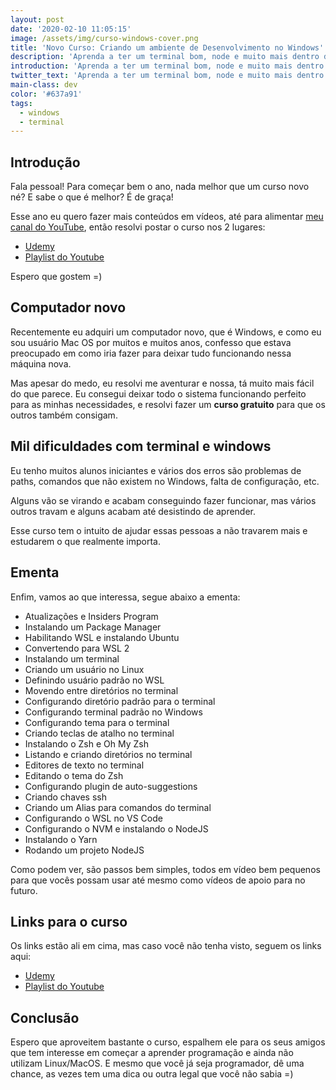 ```yaml
---
layout: post
date: '2020-02-10 11:05:15'
image: /assets/img/curso-windows-cover.png
title: 'Novo Curso: Criando um ambiente de Desenvolvimento no Windows'
description: 'Aprenda a ter um terminal bom, node e muito mais dentro do Windows'
introduction: 'Aprenda a ter um terminal bom, node e muito mais dentro do Windows'
twitter_text: 'Aprenda a ter um terminal bom, node e muito mais dentro do Windows'
main-class: dev
color: '#637a91'
tags:
  - windows
  - terminal
---
```

## Introdução

Fala pessoal! Para começar bem o ano, nada melhor que um curso novo né? E sabe o que é melhor? É de graça!

Esse ano eu quero fazer mais conteúdos em vídeos, até para alimentar [meu canal do YouTube](https://www.youtube.com/WillianJustenCursos), então resolvi postar o curso nos 2 lugares:

- [Udemy](https://www.udemy.com/course/criando-um-ambiente-de-desenvolvimento-no-windows)
- [Playlist do Youtube](https://www.youtube.com/watch?v=YcR8pKvjx44&list=PLlAbYrWSYTiOpefWtd6uvwgKT1R-94Zfd)

Espero que gostem =)

## Computador novo

Recentemente eu adquiri um computador novo, que é Windows, e como eu sou usuário Mac OS por muitos e muitos anos, confesso que estava preocupado em como iria fazer para deixar tudo funcionando nessa máquina nova.

Mas apesar do medo, eu resolvi me aventurar e nossa, tá muito mais fácil do que parece. Eu consegui deixar todo o sistema funcionando perfeito para as minhas necessidades, e resolvi fazer um **curso gratuito** para que os outros também consigam.

## Mil dificuldades com terminal e windows

Eu tenho muitos alunos iniciantes e vários dos erros são problemas de paths, comandos que não existem no Windows, falta de configuração, etc.

Alguns vão se virando e acabam conseguindo fazer funcionar, mas vários outros travam e alguns acabam até desistindo de aprender.

Esse curso tem o intuito de ajudar essas pessoas a não travarem mais e estudarem o que realmente importa. 

## Ementa

Enfim, vamos ao que interessa, segue abaixo a ementa:

- Atualizações e Insiders Program
- Instalando um Package Manager
- Habilitando WSL e instalando Ubuntu
- Convertendo para WSL 2
- Instalando um terminal
- Criando um usuário no Linux
- Definindo usuário padrão no WSL
- Movendo entre diretórios no terminal
- Configurando diretório padrão para o terminal
- Configurando terminal padrão no Windows
- Configurando tema para o terminal
- Criando teclas de atalho no terminal
- Instalando o Zsh e Oh My Zsh
- Listando e criando diretórios no terminal
- Editores de texto no terminal
- Editando o tema do Zsh
- Configurando plugin de auto-suggestions
- Criando chaves ssh
- Criando um Alias para comandos do terminal
- Configurando o WSL no VS Code
- Configurando o NVM e instalando o NodeJS
- Instalando o Yarn
- Rodando um projeto NodeJS

Como podem ver, são passos bem simples, todos em vídeo bem pequenos para que vocês possam usar até mesmo como vídeos de apoio para no futuro. 

## Links para o curso

Os links estão ali em cima, mas caso você não tenha visto, seguem os links aqui:

- [Udemy](https://www.udemy.com/course/criando-um-ambiente-de-desenvolvimento-no-windows)
- [Playlist do Youtube](https://www.youtube.com/watch?v=YcR8pKvjx44&list=PLlAbYrWSYTiOpefWtd6uvwgKT1R-94Zfd)

## Conclusão

Espero que aproveitem bastante o curso, espalhem ele para os seus amigos que tem interesse em começar a aprender programação e ainda não utilizam Linux/MacOS. E mesmo que você já seja programador, dê uma chance, as vezes tem uma dica ou outra legal que você não sabia =)

